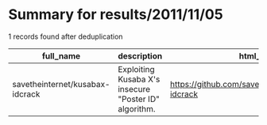 
# Summary for results/2011/11/05
    
1 records found after deduplication

| full_name | description | html_url | matched_list | matched_count | pushed_at | size | stargazers_count | language | forks_count |
|---------------------------------|-------------------------------------------------------|----------------------------------------------------|----------------|-----------------|---------------------------|--------|--------------------|------------|---------------|
| savetheinternet/kusabax-idcrack | Exploiting Kusaba X's insecure "Poster ID" algorithm. | https://github.com/savetheinternet/kusabax-idcrack | ['exploit'] | 1 | 2011-11-05 03:16:04+00:00 | 100 | 3 | C | 0 |
